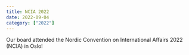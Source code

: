 ```yaml
---
title: NCIA 2022
date: 2022-09-04
category: ["2022"]
---
```

Our board attended the Nordic Convention on International Affairs 2022 (NCIA) in Oslo!